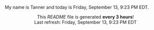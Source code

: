 My name is Tanner and today is Friday, September 13, 9:23 PM EDT.

<p align="center">This <i>README</i> file is generated <b>every 3 hours</b>!</br>Last refresh: Friday, September 13, 9:23 PM EDT<br /></p>
